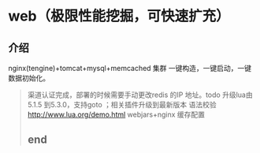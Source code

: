 web（极限性能挖掘，可快速扩充）
====================

介绍
---------------------
nginx(tengine)+tomcat+mysql+memcached 集群
一键构造，一键启动，一键数据初始化。

>   渠道认证完成，部署的时候需要手动更改redis 的IP 地址。todo
>   升级lua由5.1.5 到5.3.0，支持goto ；相关插件升级到最新版本
>   语法校验 http://www.lua.org/demo.html
>   webjars+nginx 缓存配置
>
> ## end